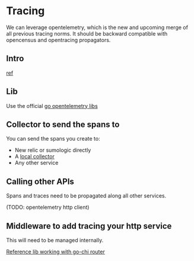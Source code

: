 # Tracing

We can leverage opentelemetry, which is the new and upcoming merge of all previous tracing norms.
It should be backward compatible with opencensus and opentracing propagators.

## Intro

[ref](https://opentelemetry.io/)

## Lib

Use the official [go opentelemetry libs](https://github.com/open-telemetry/opentelemetry-go)

## Collector to send the spans to

You can send the spans you create to:

* New relic or sumologic directly
* A [local collector](https://github.com/open-telemetry/opentelemetry-collector)
* Any other service

## Calling other APIs

Spans and traces need to be propagated along all other services.

(TODO: opentelemetry http client)

## Middleware to add tracing your http service

This will need to be managed internally.

[Reference lib working with go-chi router](https://github.com/riandyrn/otelchi)
